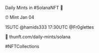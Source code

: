 Daily Mints in #SolanaNFT 🚀

⏰ Mint Jan 04

15UTC @hamids333
17:30UTC @Fr0glettes

🔗 thunft.com/daily-mints/solana

#NFTCollections